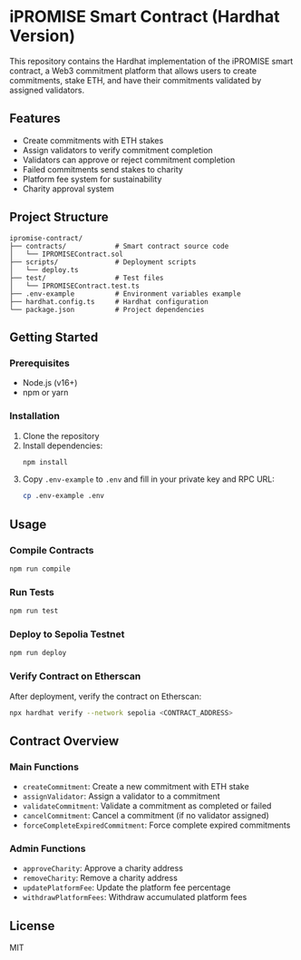 # iPROMISE Smart Contract (Hardhat Version)

This repository contains the Hardhat implementation of the iPROMISE smart contract, a Web3 commitment platform that allows users to create commitments, stake ETH, and have their commitments validated by assigned validators.

## Features

- Create commitments with ETH stakes
- Assign validators to verify commitment completion
- Validators can approve or reject commitment completion
- Failed commitments send stakes to charity
- Platform fee system for sustainability
- Charity approval system

## Project Structure

```
ipromise-contract/
├── contracts/            # Smart contract source code
│   └── IPROMISEContract.sol
├── scripts/              # Deployment scripts
│   └── deploy.ts
├── test/                 # Test files
│   └── IPROMISEContract.test.ts
├── .env-example          # Environment variables example
├── hardhat.config.ts     # Hardhat configuration
└── package.json          # Project dependencies
```

## Getting Started

### Prerequisites

- Node.js (v16+)
- npm or yarn

### Installation

1. Clone the repository
2. Install dependencies:
   ```bash
   npm install
   ```
3. Copy `.env-example` to `.env` and fill in your private key and RPC URL:
   ```bash
   cp .env-example .env
   ```

## Usage

### Compile Contracts

```bash
npm run compile
```

### Run Tests

```bash
npm run test
```

### Deploy to Sepolia Testnet

```bash
npm run deploy
```

### Verify Contract on Etherscan

After deployment, verify the contract on Etherscan:

```bash
npx hardhat verify --network sepolia <CONTRACT_ADDRESS>
```

## Contract Overview

### Main Functions

- `createCommitment`: Create a new commitment with ETH stake
- `assignValidator`: Assign a validator to a commitment
- `validateCommitment`: Validate a commitment as completed or failed
- `cancelCommitment`: Cancel a commitment (if no validator assigned)
- `forceCompleteExpiredCommitment`: Force complete expired commitments

### Admin Functions

- `approveCharity`: Approve a charity address
- `removeCharity`: Remove a charity address
- `updatePlatformFee`: Update the platform fee percentage
- `withdrawPlatformFees`: Withdraw accumulated platform fees

## License

MIT
